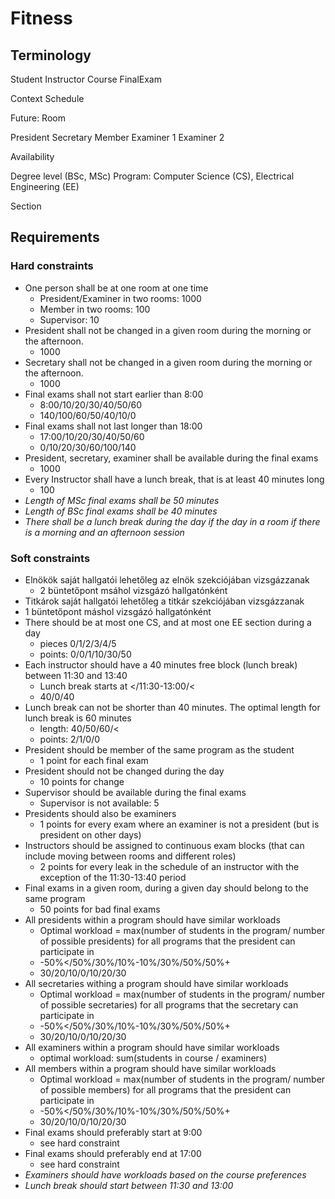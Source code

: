 
# Fitness

## Terminology

Student
Instructor
Course
FinalExam

Context
Schedule

Future:
Room

President
Secretary
Member
Examiner 1
Examiner 2

Availability

Degree level (BSc, MSc)
Program: Computer Science (CS), Electrical Engineering (EE)

Section


## Requirements

### Hard constraints
- One person shall be at one room at one time
  - President/Examiner in two rooms: 1000
  - Member in two rooms: 100
  - Supervisor: 10
- President shall not be changed in a given room during the morning or the afternoon.
	- 1000
- Secretary shall not be changed in a given room during the morning or the afternoon.
	- 1000
- Final exams shall not start earlier than 8:00
  - 8:00/10/20/30/40/50/60
  - 140/100/60/50/40/10/0
- Final exams shall not last longer than 18:00
  - 17:00/10/20/30/40/50/60
  - 0/10/20/30/60/100/140
- President, secretary, examiner shall be available during the final exams
	- 1000
- Every Instructor shall have a lunch break, that is at least 40 minutes long
  - 100
- *Length of MSc final exams shall be 50 minutes*
- *Length of BSc final exams shall be 40 minutes*
- *There shall be a lunch break during the day if the day in a room if there is a morning and an afternoon session*

### Soft constraints
- Elnökök saját hallgatói lehetőleg az elnök szekciójában vizsgázzanak
  - 2 büntetőpont msáhol vizsgázó hallgatónként
- Titkárok saját hallgatói lehetőleg a titkár szekciójában vizsgázzanak
-   1 büntetőpont máshol vizsgázó hallgatónként
- There should be at most one CS, and at most one EE section during a day
  - pieces 0/1/2/3/4/5
  - points: 0/0/1/10/30/50
- Each instructor should have a 40 minutes free block (lunch break) between 11:30 and 13:40
  - Lunch break starts at  </11:30-13:00/<
  - 40/0/40
- Lunch break can not be shorter than 40 minutes. The optimal length for lunch break is 60 minutes
  - length: 40/50/60/<
  - points: 2/1/0/0
- President should be member of the same program as the student
  - 1 point for each final exam
- President should not be changed during the day
  - 10 points for change
- Supervisor should be available during the final exams
  - Supervisor is not available: 5
- Presidents should also be examiners 
  - 1 points for every exam where an examiner is not a president (but is president on other days)
- Instructors should be assigned to continuous exam blocks (that can include moving between rooms and different roles)
  - 2 points for every leak in the schedule of an instructor with the exception of the 11:30-13:40 period
- Final exams in a given room, during a given day should belong to the same program
  - 50 points for bad final exams
- All presidents within a program should have similar workloads
  - Optimal workload = max(number of students in the program/ number of possible presidents) for all programs that the president can participate in
  - -50%</50%/30%/10%-10%/30%/50%/50%+
  - 30/20/10/0/10/20/30
- All secretaries withing a program should have similar workloads
  - Optimal workload = max(number of students in the program/ number of possible secretaries) for all programs that the secretary can participate in
  - -50%</50%/30%/10%-10%/30%/50%/50%+
  - 30/20/10/0/10/20/30
- All examiners within a program should have similar workloads
  - optimal workload: sum(students in course  / examiners)
- All members within a program should have similar workloads
  - Optimal workload = max(number of students in the program/ number of possible members) for all programs that the president can participate in
  - -50%</50%/30%/10%-10%/30%/50%/50%+
  - 30/20/10/0/10/20/30
- Final exams should preferably start at 9:00
  - see hard constraint
- Final exams should preferably end at 17:00
  - see hard constraint
- *Examiners should have workloads based on the course preferences*
- *Lunch break should start between 11:30 and 13:00*




